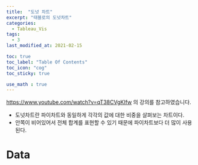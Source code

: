 ```yaml
---
title:  "도넛 차트"
excerpt: "태블로의 도넛차트"
categories:
  - Tableau_Vis
tags:
  - 3
last_modified_at: 2021-02-15

toc: true
toc_label: "Table Of Contents"
toc_icon: "cog"
toc_sticky: true

use_math : true
---
```


https://www.youtube.com/watch?v=qT38CVgKIfw 의 강의를 참고하였습니다.

- 도넛차트란 파이차트와 동일하게 각각의 값에 대한 비중을 살펴보는 차트이다.
- 안쪽이 비어있어서 전체 합계를 표현할 수 있기 때문에 파이차트보다 더 많이 사용된다.

# Data

